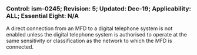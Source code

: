 ### Control: ism-0245; Revision: 5; Updated: Dec-19; Applicability: ALL; Essential Eight: N/A
<p>A direct connection from an MFD to a digital telephone system is not enabled unless the digital telephone system is authorised to operate at the same sensitivity or classification as the network to which the MFD is connected.</p>